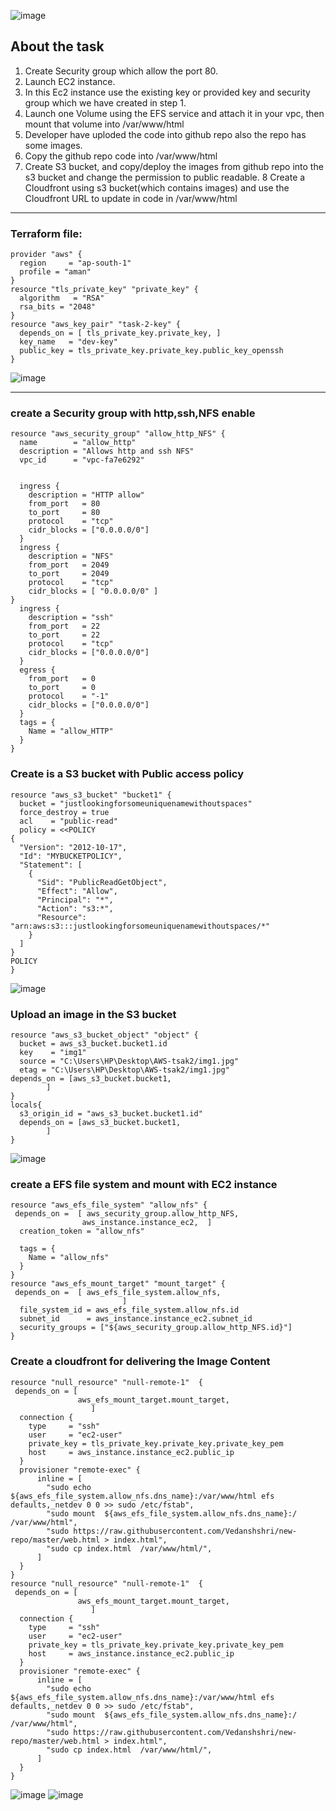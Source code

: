 ![image](https://user-images.githubusercontent.com/49730521/87540495-6a22b700-c6bd-11ea-9221-535cfad8261d.png)
## About the task
1. Create Security group which allow the port 80.
2. Launch EC2 instance.
3. In this Ec2 instance use the existing key or provided key and security group which we have created in step 1.
4. Launch one Volume using the EFS service and attach it in your vpc, then mount that volume into /var/www/html
5. Developer have uploded the code into github repo also the repo has some images.
6. Copy the github repo code into /var/www/html
7. Create S3 bucket, and copy/deploy the images from github repo into the s3 bucket and change the permission to public readable.
8 Create a Cloudfront using s3 bucket(which contains images) and use the Cloudfront URL to update in code in /var/www/html
_____________________________________________________________________________________________________________________
### Terraform file:
```
provider "aws" {
  region     = "ap-south-1"
  profile = "aman"
}
resource "tls_private_key" "private_key" { 
  algorithm   = "RSA"
  rsa_bits = "2048"
}
resource "aws_key_pair" "task-2-key" {
  depends_on = [ tls_private_key.private_key, ]
  key_name   = "dev-key"
  public_key = tls_private_key.private_key.public_key_openssh
}
```
![image](https://user-images.githubusercontent.com/49730521/87636503-7b6fd000-c75e-11ea-8db7-7b67db301cc3.png)
_________________________________________________________________________________________________________________
### create a Security group with http,ssh,NFS enable 
```
resource "aws_security_group" "allow_http_NFS" {
  name        = "allow_http"
  description = "Allows http and ssh NFS"
  vpc_id      = "vpc-fa7e6292"


  ingress {
    description = "HTTP allow"
    from_port   = 80
    to_port     = 80
    protocol    = "tcp"
    cidr_blocks = ["0.0.0.0/0"]
  }
  ingress {
    description = "NFS"
    from_port   = 2049
    to_port     = 2049
    protocol    = "tcp"
    cidr_blocks = [ "0.0.0.0/0" ]
}
  ingress {
    description = "ssh"
    from_port   = 22
    to_port     = 22
    protocol    = "tcp"
    cidr_blocks = ["0.0.0.0/0"]
  }
  egress {
    from_port   = 0
    to_port     = 0
    protocol    = "-1"
    cidr_blocks = ["0.0.0.0/0"]
  }
  tags = {
    Name = "allow_HTTP"
  }
}

```
### Create is a S3 bucket with Public access policy 
```
resource "aws_s3_bucket" "bucket1" {
  bucket = "justlookingforsomeuniquenamewithoutspaces"
  force_destroy = true
  acl    = "public-read"
  policy = <<POLICY
{
  "Version": "2012-10-17",
  "Id": "MYBUCKETPOLICY",
  "Statement": [
    {
      "Sid": "PublicReadGetObject",
      "Effect": "Allow",
      "Principal": "*",
      "Action": "s3:*",
      "Resource": "arn:aws:s3:::justlookingforsomeuniquenamewithoutspaces/*"
    }
  ]
}
POLICY 
}

```
![image](https://user-images.githubusercontent.com/49730521/87540803-e0bfb480-c6bd-11ea-8adc-eaa3f62f36c5.png)
### Upload an image in the S3 bucket 
```
resource "aws_s3_bucket_object" "object" {
  bucket = aws_s3_bucket.bucket1.id
  key    = "img1"
  source = "C:\Users\HP\Desktop\AWS-tsak2/img1.jpg"
  etag = "C:\Users\HP\Desktop\AWS-tsak2/img1.jpg"
depends_on = [aws_s3_bucket.bucket1,
		]
}
locals{
  s3_origin_id = "aws_s3_bucket.bucket1.id"
  depends_on = [aws_s3_bucket.bucket1,
		]
}
```

![image](https://user-images.githubusercontent.com/49730521/87638673-d2c36f80-c761-11ea-93f8-384bddf3c6dc.png)

### create a EFS file system and mount with EC2 instance 

```
resource "aws_efs_file_system" "allow_nfs" {
 depends_on =  [ aws_security_group.allow_http_NFS,
                aws_instance.instance_ec2,  ] 
  creation_token = "allow_nfs"

  tags = {
    Name = "allow_nfs"
  }
}
resource "aws_efs_mount_target" "mount_target" {
 depends_on =  [ aws_efs_file_system.allow_nfs,
                         ] 
  file_system_id = aws_efs_file_system.allow_nfs.id
  subnet_id      = aws_instance.instance_ec2.subnet_id                         
  security_groups = ["${aws_security_group.allow_http_NFS.id}"]
}

```
### Create a cloudfront for delivering the Image Content  

```
resource "null_resource" "null-remote-1"  {
 depends_on = [ 
               aws_efs_mount_target.mount_target,
                  ]
  connection {
    type     = "ssh"
    user     = "ec2-user"
    private_key = tls_private_key.private_key.private_key_pem
    host     = aws_instance.instance_ec2.public_ip
  }
  provisioner "remote-exec" {
      inline = [
        "sudo echo ${aws_efs_file_system.allow_nfs.dns_name}:/var/www/html efs defaults,_netdev 0 0 >> sudo /etc/fstab",
        "sudo mount  ${aws_efs_file_system.allow_nfs.dns_name}:/  /var/www/html",
        "sudo https://raw.githubusercontent.com/Vedanshshri/new-repo/master/web.html > index.html",                                 
        "sudo cp index.html  /var/www/html/",                  
      ]
  }
}
resource "null_resource" "null-remote-1"  {
 depends_on = [ 
               aws_efs_mount_target.mount_target,
                  ]
  connection {
    type     = "ssh"
    user     = "ec2-user"
    private_key = tls_private_key.private_key.private_key_pem
    host     = aws_instance.instance_ec2.public_ip
  }
  provisioner "remote-exec" {
      inline = [
        "sudo echo ${aws_efs_file_system.allow_nfs.dns_name}:/var/www/html efs defaults,_netdev 0 0 >> sudo /etc/fstab",
        "sudo mount  ${aws_efs_file_system.allow_nfs.dns_name}:/  /var/www/html",
        "sudo https://raw.githubusercontent.com/Vedanshshri/new-repo/master/web.html > index.html",                                 
        "sudo cp index.html  /var/www/html/",                  
      ]
  }
}

```
![image](https://user-images.githubusercontent.com/49730521/87540949-18c6f780-c6be-11ea-8354-0e6549694950.png)
![image](https://user-images.githubusercontent.com/49730521/87541013-3300d580-c6be-11ea-8a6d-33030de3dcb3.png)
